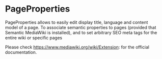 # PageProperties

PageProperties allows to easily edit display title, language and content model of a page. To associate semantic properties to pages (provided that Semantic MediaWiki is installed), and to set arbitrary SEO meta tags for the entire wiki or specific pages

Please check https://www.mediawiki.org/wiki/Extension: for the official documentation.

